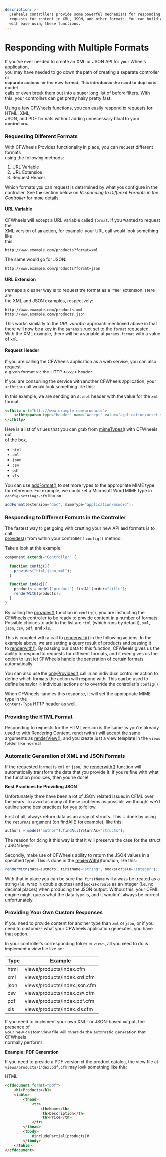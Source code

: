 ```yaml
---
description: >-
  CFWheels controllers provide some powerful mechanisms for responding to
  requests for content in XML, JSON, and other formats. You can build an API
  with ease using these functions.
---
```


# Responding with Multiple Formats

If you've ever needed to create an XML or JSON API for your Wheels application,\
you may have needed to go down the path of creating a separate controller or\
separate actions for the new format. This introduces the need to duplicate model\
calls or even break them out into a super long list of before filters. With\
this, your controllers can get pretty hairy pretty fast.

Using a few CFWheels functions, you can easily respond to requests for HTML, XML,\
JSON, and PDF formats without adding unnecessary bloat to your controllers.

### Requesting Different Formats

With CFWheels Provides functionality in place, you can request different formats\
using the following methods:

1. URL Variable
2. URL Extension
3. Request Header

Which formats you can request is determined by what you configure in the\
controller. See the section below on _Responding to Different Formats in the_\
_Controller_ for more details.

#### URL Variable

CFWheels will accept a URL variable called `format`. If you wanted to request the\
XML version of an action, for example, your URL call would look something like\
this:

```
http://www.example.com/products?format=xml
```

The same would go for JSON:

```
http://www.example.com/products?format=json
```

#### URL Extension

Perhaps a cleaner way is to request the format as a "file" extension. Here are\
the XML and JSON examples, respectively:

```
http://www.example.com/products.xml
http://www.example.com/products.json
```

This works similarly to the _URL variable_ approach mentioned above in that\
there will now be a key in the `params` struct set to the `format` requested.\
With the XML example, there will be a variable at `params.format` with a value\
of `xml`.

#### Request Header

If you are calling the CFWheels application as a web service, you can also request\
a given format via the HTTP `Accept` header.

If you are consuming the service with another CFWheels application, your\
`<cfhttp>` call would look something like this:

In this example, we are sending an `Accept` header with the value for the `xml`\
format.

```html
<cfhttp url="http://www.example.com/products">
    <cfhttpparam type="header" name="Accept" value="application/octet-stream">
</cfhttp>
```

Here is a list of values that you can grab from [mimeTypes()](https://api.cfwheels.org/controller.mimeTypes.html) with CFWheels out\
of the box.

* `html`
* `xml`
* `json`
* `csv`
* `pdf`
* `xls`

You can use [addFormat()](https://api.cfwheels.org/controller.addformat.html) to set more types to the appropriate MIME type for reference. For example, we could set a Microsoft Word MIME type in\
`config/settings.cfm` like so:&#x20;

```javascript
addFormat(extension="doc", mimeType="application/msword");
```

### Responding to Different Formats in the Controller

The fastest way to get going with creating your new API and formats is to call\
[provides()](https://api.cfwheels.org/controller.provides.html) from within your controller's `config()` method.

Take a look at this example:

```javascript
component extends="Controller" {

  function config(){
    provides("html,json,xml");
  }
  
  function index(){
    products = model("product").findAll(order="title");
    renderWith(products);
  }
}
```

By calling the [provides()](https://api.cfwheels.org/controller.provides.html) function in `config()`, you are instructing the CFWheels controller to be ready to provide content in a number of formats.\
Possible choices to add to the list are `html` (which runs by default), `xml`,\
`json`, `csv`, `pdf`, and `xls`.

This is coupled with a call to [renderwith()](https://api.cfwheels.org/controller.renderwith.html) in the following actions. In the example above, we are setting a query result of products and passing it\
to [renderwith()](https://api.cfwheels.org/controller.renderwith.html). By passing our data to this function, CFWheels gives us the ability to respond to requests for different formats, and it even gives us the option to just let CFWheels handle the generation of certain formats automatically.

You can also use the [onlyProvides()](https://api.cfwheels.org/controller.onlyProvides.html) call in an individual controller action to define which formats the action will respond with. This can be used to define behavior in individual actions or to override the controller's `config()`.

When CFWheels handles this response, it will set the appropriate MIME type in the\
`Content-Type` HTTP header as well.

### Providing the HTML Format

Responding to requests for the HTML version is the same as you're already used to with [Rendering Content](https://guides.cfwheels.org/cfwheels-guides/handling-requests-with-controllers/rendering-content). [renderwith()](https://api.cfwheels.org/controller.renderwith.html) will accept the same arguments as [renderView()](https://api.cfwheels.org/controller.renderview.html), and you create just a view template in the `views` folder like normal.

### Automatic Generation of XML and JSON Formats

If the requested format is `xml` or `json`, the [renderwith()](https://api.cfwheels.org/controller.renderwith.html) function will automatically transform the data that you provide it. If you're fine with what the function produces, then you're done!

**Best Practices for Providing JSON**

Unfortunately there have been a lot of JSON related issues in CFML over the years. To avoid as many of these problems as possible we thought we'd outline some best practices for you to follow.

First of all, always return data as an array of structs. This is done by using the `returnAs` argument (on [findAll()](https://api.cfwheels.org/model.findall.html) for example), like this:

```javascript
authors = model("author").findAll(returnAs="structs");
```

The reason for doing it this way is that it will preserve the case for the struct / JSON keys.

Secondly, make use of CFWheels ability to return the JSON values in a specified type. This is done in the [renderWith()](https://api.cfwheels.org/controller.renderwith.html)function, like this:

```javascript
renderWith(data=authors, firstName="string", booksForSale="integer");
```

With that in place you can be sure that `firstName` will always be treated as a string (i.e. wrap in double quotes) and `booksForSale` as an integer (i.e. no decimal places) when producing the JSON output. Without this, your CFML engine might guess what the data type is, and it wouldn't always be correct unfortunately.

### Providing Your Own Custom Responses

If you need to provide content for another type than `xml` or `json`, or if you\
need to customize what your CFWheels application generates, you have that option.

In your controller's corresponding folder in `views`, all you need to do is\
implement a view file like so:

| Type | Example                       |
| ---- | ----------------------------- |
| html | views/products/index.cfm      |
| xml  | views/products/index.xml.cfm  |
| json | views/products/index.json.cfm |
| csv  | views/products/index.csv.cfm  |
| pdf  | views/products/index.pdf.cfm  |
| xls  | views/products/index.xls.cfm  |

If you need to implement your own XML- or JSON-based output, the presence of\
your new custom view file will override the automatic generation that CFWheels\
normally performs.

**Example: PDF Generation**

If you need to provide a PDF version of the product catalog, the view file at\
`views/products/index.pdf.cfm` may look something like this:

HTML

```html
<cfdocument format="pdf">
    <h1>Products</h1>
    <table>
        <thead>
            <tr>
                <th>Name</th>
                <th>Description</th>
                <th>Price</th>
            </tr>
        </thead>
        <tbody>
            #includePartial(products)#
        </tbody>
    </table>
</cfdocument>
```
